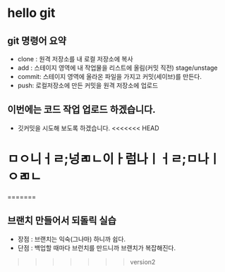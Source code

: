 # hello git

## git 명령어 요약
- clone : 원격 저장소를 내 로컬 저장소에 복사
- add : 스테이지 영역에 내 작업물을 리스트에 올림(커밋 직전) stage/unstage
- commit: 스테이지 영역에 올라온 파일을 가지고 커밋(세이브)를 만든다.
- push: 로컬저장소에 만든 커밋을 원격 저장소에 업로드 
## 이번에는 코드 작업 업로드 하겠습니다.
- 깃커밋을 시도해 보도록 하겠습니다.
<<<<<<< HEAD
# ㅁㅇ니ㅓㄹ;넝ㄻㄴ이ㅏ럼나ㅣㅓㄹ;ㅁ나ㅣㅇㄻㄴ
=======

## 브랜치 만들어서 되돌릭 실습
- 장점 : 브랜치는 익숙(그나마) 하니까 쉽다.
- 단점 : 백업할 때마다 브런치를 만드니까 브랜치가 복잡해진다.
>>>>>>> version2
